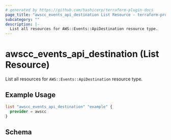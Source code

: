 ```yaml
---
# generated by https://github.com/hashicorp/terraform-plugin-docs
page_title: "awscc_events_api_destination List Resource - terraform-provider-awscc"
subcategory: ""
description: |-
  List all resources for AWS::Events::ApiDestination resource type.
---
```


# awscc_events_api_destination (List Resource)

List all resources for `AWS::Events::ApiDestination` resource type.

## Example Usage

```terraform
list "awscc_events_api_destination" "example" {
  provider = awscc
}
```

<!-- schema generated by tfplugindocs -->
## Schema
